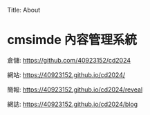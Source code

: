 Title: About

# cmsimde 內容管理系統

倉儲: <a href="https://github.com/40923152/cd2024">https://github.com/40923152/cd2024</a>

網站: <a href="https://40923152.github.io/cd2024/">https://40923152.github.io/cd2024/</a>

簡報: <a href="https://40923152.github.io/cd2024/reveal">https://40923152.github.io/cd2024/reveal</a>

網誌: <a href="https://40923152.github.io/cd2024/blog">https://40923152.github.io/cd2024/blog</a>








